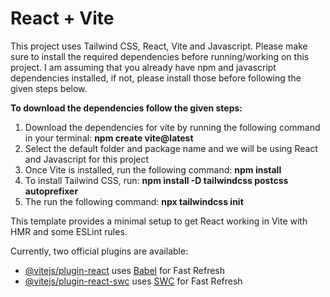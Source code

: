 # React + Vite

This project uses Tailwind CSS, React, Vite and Javascript. Please make sure to install the required dependencies before running/working on this project. I am assuming that you already have npm and javascript dependencies installed, if not, please install those before following the given steps below.

**To download the dependencies follow the given steps:**
1. Download the dependencies for vite by running the following command in your terminal: **npm create vite@latest**
2. Select the default folder and package name and we will be using React and Javascript for this project
3. Once Vite is installed, run the following command: **npm install**
4. To install Tailwind CSS, run: **npm install -D tailwindcss postcss autoprefixer**
5. The run the following command: **npx tailwindcss init**

This template provides a minimal setup to get React working in Vite with HMR and some ESLint rules.

Currently, two official plugins are available:

- [@vitejs/plugin-react](https://github.com/vitejs/vite-plugin-react/blob/main/packages/plugin-react/README.md) uses [Babel](https://babeljs.io/) for Fast Refresh
- [@vitejs/plugin-react-swc](https://github.com/vitejs/vite-plugin-react-swc) uses [SWC](https://swc.rs/) for Fast Refresh
